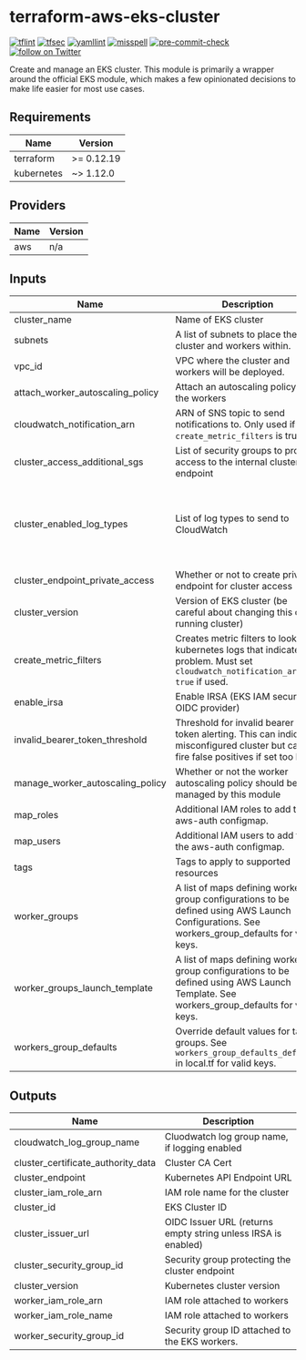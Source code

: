 # terraform-aws-eks-cluster

[![tflint](https://github.com/rhythmictech/terraform-aws-eks-cluster/workflows/tflint/badge.svg?branch=master&event=push)](https://github.com/rhythmictech/terraform-aws-eks-cluster/actions?query=workflow%3Atflint+event%3Apush+branch%3Amaster)
[![tfsec](https://github.com/rhythmictech/terraform-aws-eks-cluster/workflows/tfsec/badge.svg?branch=master&event=push)](https://github.com/rhythmictech/terraform-aws-eks-cluster/actions?query=workflow%3Atfsec+event%3Apush+branch%3Amaster)
[![yamllint](https://github.com/rhythmictech/terraform-aws-eks-cluster/workflows/yamllint/badge.svg?branch=master&event=push)](https://github.com/rhythmictech/terraform-aws-eks-cluster/actions?query=workflow%3Ayamllint+event%3Apush+branch%3Amaster)
[![misspell](https://github.com/rhythmictech/terraform-aws-eks-cluster/workflows/misspell/badge.svg?branch=master&event=push)](https://github.com/rhythmictech/terraform-aws-eks-cluster/actions?query=workflow%3Amisspell+event%3Apush+branch%3Amaster)
[![pre-commit-check](https://github.com/rhythmictech/terraform-aws-eks-cluster/workflows/pre-commit-check/badge.svg?branch=master&event=push)](https://github.com/rhythmictech/terraform-aws-eks-cluster/actions?query=workflow%3Apre-commit-check+event%3Apush+branch%3Amaster)
<a href="https://twitter.com/intent/follow?screen_name=RhythmicTech"><img src="https://img.shields.io/twitter/follow/RhythmicTech?style=social&logo=twitter" alt="follow on Twitter"></a>

Create and manage an EKS cluster. This module is primarily a wrapper around the official EKS module, which makes a few opinionated decisions to make life easier for most use cases.

<!-- BEGINNING OF PRE-COMMIT-TERRAFORM DOCS HOOK -->
## Requirements

| Name | Version |
|------|---------|
| terraform | >= 0.12.19 |
| kubernetes | ~> 1.12.0 |

## Providers

| Name | Version |
|------|---------|
| aws | n/a |

## Inputs

| Name | Description | Type | Default | Required |
|------|-------------|------|---------|:--------:|
| cluster\_name | Name of EKS cluster | `string` | n/a | yes |
| subnets | A list of subnets to place the EKS cluster and workers within. | `list(string)` | n/a | yes |
| vpc\_id | VPC where the cluster and workers will be deployed. | `string` | n/a | yes |
| attach\_worker\_autoscaling\_policy | Attach an autoscaling policy to the workers | `bool` | `false` | no |
| cloudwatch\_notification\_arn | ARN of SNS topic to send notifications to. Only used if `create_metric_filters` is true. | `string` | `null` | no |
| cluster\_access\_additional\_sgs | List of security groups to provide access to the internal cluster endpoint | `list(string)` | `[]` | no |
| cluster\_enabled\_log\_types | List of log types to send to CloudWatch | `list(string)` | <pre>[<br>  "api",<br>  "audit",<br>  "authenticator",<br>  "controllerManager",<br>  "scheduler"<br>]</pre> | no |
| cluster\_endpoint\_private\_access | Whether or not to create private endpoint for cluster access | `bool` | `true` | no |
| cluster\_version | Version of EKS cluster (be careful about changing this on a running cluster) | `string` | `"1.15"` | no |
| create\_metric\_filters | Creates metric filters to look for kubernetes logs that indicate a problem. Must set `cloudwatch_notification_arn = true` if used. | `bool` | `false` | no |
| enable\_irsa | Enable IRSA (EKS IAM security OIDC provider) | `bool` | `true` | no |
| invalid\_bearer\_token\_threshold | Threshold for invalid bearer token alerting. This can indicate a misconfigured cluster but can fire false positives if set too low. | `number` | `10` | no |
| manage\_worker\_autoscaling\_policy | Whether or not the worker autoscaling policy should be managed by this module | `bool` | `false` | no |
| map\_roles | Additional IAM roles to add to the aws-auth configmap. | `list(any)` | `[]` | no |
| map\_users | Additional IAM users to add to the aws-auth configmap. | `list(any)` | `[]` | no |
| tags | Tags to apply to supported resources | `map(string)` | `{}` | no |
| worker\_groups | A list of maps defining worker group configurations to be defined using AWS Launch Configurations. See workers\_group\_defaults for valid keys. | `list(any)` | `[]` | no |
| worker\_groups\_launch\_template | A list of maps defining worker group configurations to be defined using AWS Launch Template. See workers\_group\_defaults for valid keys. | `list` | `[]` | no |
| workers\_group\_defaults | Override default values for target groups. See `workers_group_defaults_defaults` in local.tf for valid keys. | `map` | `{}` | no |

## Outputs

| Name | Description |
|------|-------------|
| cloudwatch\_log\_group\_name | Cluodwatch log group name, if logging enabled |
| cluster\_certificate\_authority\_data | Cluster CA Cert |
| cluster\_endpoint | Kubernetes API Endpoint URL |
| cluster\_iam\_role\_arn | IAM role name for the cluster |
| cluster\_id | EKS Cluster ID |
| cluster\_issuer\_url | OIDC Issuer URL (returns empty string unless IRSA is enabled) |
| cluster\_security\_group\_id | Security group protecting the cluster endpoint |
| cluster\_version | Kubernetes cluster version |
| worker\_iam\_role\_arn | IAM role attached to workers |
| worker\_iam\_role\_name | IAM role attached to workers |
| worker\_security\_group\_id | Security group ID attached to the EKS workers. |

<!-- END OF PRE-COMMIT-TERRAFORM DOCS HOOK -->
